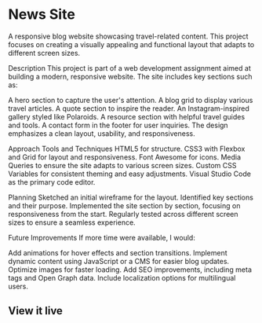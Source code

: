 # News Site
A responsive blog website showcasing travel-related content. This project focuses on creating a visually appealing and functional layout that adapts to different screen sizes.

Description
This project is part of a web development assignment aimed at building a modern, responsive website. The site includes key sections such as:

A hero section to capture the user's attention.
A blog grid to display various travel articles.
A quote section to inspire the reader.
An Instagram-inspired gallery styled like Polaroids.
A resource section with helpful travel guides and tools.
A contact form in the footer for user inquiries.
The design emphasizes a clean layout, usability, and responsiveness.

Approach
Tools and Techniques
HTML5 for structure.
CSS3 with Flexbox and Grid for layout and responsiveness.
Font Awesome for icons.
Media Queries to ensure the site adapts to various screen sizes.
Custom CSS Variables for consistent theming and easy adjustments.
Visual Studio Code as the primary code editor.

Planning
Sketched an initial wireframe for the layout.
Identified key sections and their purpose.
Implemented the site section by section, focusing on responsiveness from the start.
Regularly tested across different screen sizes to ensure a seamless experience.

Future Improvements
If more time were available, I would:

Add animations for hover effects and section transitions.
Implement dynamic content using JavaScript or a CMS for easier blog updates.
Optimize images for faster loading.
Add SEO improvements, including meta tags and Open Graph data.
Include localization options for multilingual users.

## View it live

